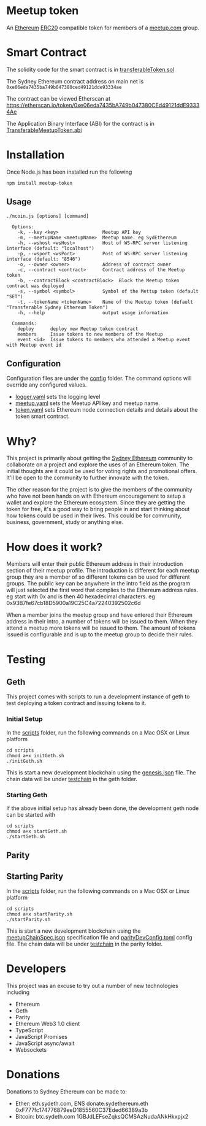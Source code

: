 # Meetup token
An [Ethereum](https://www.ethereum.org/) [ERC20](https://github.com/ethereum/EIPs/issues/20) compatible token for members of a [meetup.com](http://www.meetup.com/) group.

# Smart Contract
The solidity code for the smart contract is in [transferableToken.sol](./contracts/transferableToken.sol)

The Sydney Ethereum contract address on main net is `0xe06eda7435ba749b047380ced49121dde93334ae`

The contract can be viewed Etherscan at https://etherscan.io/token/0xe06eda7435bA749b047380CEd49121ddE93334Ae 

The Application Binary Interface (ABI) for the contract is in [TransferableMeetupToken.abi](./bin/contracts/TransferableMeetupToken.abi)

# Installation
Once Node.js has been installed run the following
```
npm install meetup-token
```

## Usage
```
./mcoin.js [options] [command]

  Options:
    -k, --key <key>                Meetup API key
    -m, --meetupName <meetupName>  Meetup name. eg SydEthereum
    -h, --wshost <wsHost>          Host of WS-RPC server listening interface (default: "localhost")
    -p, --wsport <wsPort>          Post of WS-RPC server listening interface (default: "8546")
    -o, --owner <owner>            Address of contract owner
    -c, --contract <contract>      Contract address of the Meetup token
    -b, --contractBlock <contractBlock>  Block the Meetup token contract was deployed
    -s, --symbol <symbol>          Symbol of the Mettup token (default "SET")
    -t, --tokenName <tokenName>    Name of the Meetup token (default "Transferable Sydney Ethereum Token")
    -h, --help                     output usage information

  Commands:
    deploy      deploy new Meetup token contract
    members     Issue tokens to new members of the Meetup
    event <id>  Issue tokens to members who attended a Meetup event with Meetup event id
```
## Configuration
Configuration files are under the [config](./config) folder. The command options will override any configured values.

* [logger.yaml](config/logger.yaml) sets the logging level
* [meetup.yaml](config/meetup.yaml) sets the Meetup API key and meetup name.
* [token.yaml](config/token.yaml) sets Ethereum node connection details and details about the token smart contract.

# Why?
This project is primarily about getting the [Sydney Ethereum](https://www.meetup.com/SydEthereum/) community to collaborate on a project and explore the uses of an Ethereum token. The initial thoughts are it could be used for voting rights and promotional offers. It'll be open to the community to further innovate with the token.

The other reason for the project is to give the members of the community who have not been hands on with Ethereum encouragement to setup a wallet and explore the Ethereum ecosystem. Since they are getting the token for free, it's a good way to bring people in and start thinking about how tokens could be used in their lives. This could be for community, business, government, study or anything else.

# How does it work?
Members will enter their public Ethereum address in their introduction section of their meetup profile. The introduction is different for each meetup group they are a member of so different tokens can be used for different groups.
The public key can be anywhere in the intro field as the program will just selected the first word that complies to the Ethereum address rules. eg start with 0x and is then 40 hexadecimal characters. eg 0x93B7fe67cb18D5900a19C25C4a72240392502c6d

When a member joins the meetup group and have entered their Ethereum address in their intro, a number of tokens will be issued to them. When they attend a meetup more tokens will be issued to them. The amount of tokens issued is configurable and is up to the meetup group to decide their rules.

# Testing
## Geth
This project comes with scripts to run a development instance of geth to test deploying a token contract and issuing tokens to it.

### Initial Setup
In the [scripts](./scripts) folder, run the following commands on a Mac OSX or Linux platform
```
cd scripts
chmod a+x initGeth.sh
./initGeth.sh
```

This is start a new development blockchain using the [genesis.json](./scripts/genesis.json) file. The chain data will be under [testchain](./testchain) in the geth folder.

### Starting Geth
If the above initial setup has already been done, the development geth node can be started with
```
cd scripts
chmod a+x startGeth.sh
./startGeth.sh
```

## Parity

## Starting Parity
In the [scripts](./scripts) folder, run the following commands on a Mac OSX or Linux platform
```
cd scripts
chmod a+x startParity.sh
./startParity.sh
```

This is start a new development blockchain using the [meetupChainSpec.json](./scripts/meetupChainSpec.json) specification file and [parityDevConfig.toml](./scripts/parityDevConfig.toml) config file. The chain data will be under [testchain](./testchain) in the parity folder.

# Developers
This project was an excuse to try out a number of new technologies including
* Ethereum
* Geth
* Parity
* Ethereum Web3 1.0 client
* TypeScript
* JavaScript Promises
* JavaScript async/await
* Websockets

# Donations
Donations to Sydney Ethereum can be made to:
* Ether: eth.sydeth.com, ENS donate.sydethereum.eth 0xF777fc174776879eeD1855560C37Eded66389a3b
* Bitcoin: btc.sydeth.com 1GBJdLEFseZqksQCMSAzNudaANkHkxpjx2